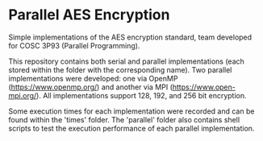 # Parallel AES Encryption

Simple implementations of the AES encryption standard, team developed for COSC 3P93 (Parallel Programming).

This repository contains both serial and parallel implementations (each stored within the folder with the corresponding name). Two parallel implementations were developed: one via OpenMP (https://www.openmp.org/) and another via MPI (https://www.open-mpi.org/). All implementations support 128, 192, and 256 bit encryption.

Some execution times for each implementation were recorded and can be found within the 'times' folder. The 'parallel' folder also contains shell scripts to test the execution performance of each parallel implementation.
